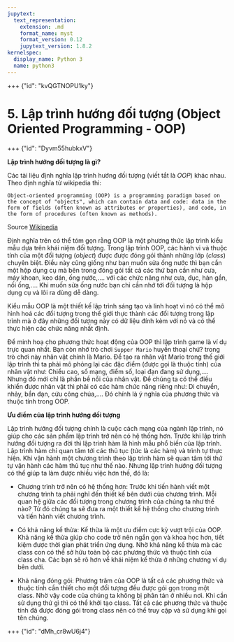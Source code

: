 ```yaml
---
jupytext:
  text_representation:
    extension: .md
    format_name: myst
    format_version: 0.12
    jupytext_version: 1.8.2
kernelspec:
  display_name: Python 3
  name: python3
---
```


+++ {"id": "kvQGTNOPU1ky"}

# 5. Lập trình hướng đối tượng (Object Oriented Programming - OOP)

+++ {"id": "Dyvm55hubkxV"}

**Lập trình hướng đối tượng là gì?**

Các tài liệu định nghĩa lập trình hướng đối tượng (viết tắt là _OOP_) khác nhau. Theo định nghĩa từ wikipedia thì:

`Object-oriented programming (OOP) is a programming paradigm based on the concept of "objects", which can contain data and code: data in the form of fields (often known as attributes or properties), and code, in the form of procedures (often known as methods).
`

Source [Wikipedia](https://en.wikipedia.org/wiki/Object-oriented_programming)

Định nghĩa trên có thể tóm gọn rằng OOP là một phương thức lập trình kiểu mẫu dựa trên khái niệm đối tượng. Trong lập trình OOP, các hành vi và thuộc tính của một đối tượng (_object_) được được đóng gói thành những lớp (_class_) chuyên biệt. Điều này cũng giống như bạn muốn sửa ống nước thì bạn cần một hộp dụng cụ mà bên trong đóng gói tất cả các thứ bạn cần như cưa, máy khoan, keo dán, ống nước,.... với các chức năng như cưa, đục, hàn gắn, nối ống,.... Khi muốn sửa ống nước bạn chỉ cần nhớ tới đối tượng là hộp dụng cụ và lôi ra dùng dễ dàng.

Kiểu mẫu OOP là một thiết kế lập trình sáng tạo và linh hoạt vì nó có thể mô hình hoá các đối tượng trong thế giới thực thành các đối tượng trong lập trình mà ở đây những đối tượng này có dữ liệu đính kèm với nó và có thể thực hiện các chức năng nhất định.

Để minh hoạ cho phương thức hoạt động của OOP thì lập trình game là ví dụ trực quan nhất. Bạn còn nhớ trò chơi `Supper Mario` huyền thoại chứ? trong trò chơi này nhân vật chính là Mario. Để tạo ra nhân vật Mario trong thế giới lập trình thì ta phải mô phỏng lại các đặc điểm (được gọi là thuộc tính) của nhân vật như: Chiều cao, số mạng, điểm số, loại đạn đang sử dụng,.... Nhưng đó mới chỉ là phần bề nổi của nhân vật. Để chúng ta có thể điều khiển được nhân vật thì phải có các hàm chức năng riêng như: Di chuyển, nhảy, bắn đạn, cứu công chúa,.... Đó chính là ý nghĩa của phương thức và thuộc tính trong OOP.


**Ưu điểm của lập trình hướng đối tượng**

Lập trình hướng đối tượng chính là cuộc cách mạng của ngành lập trình, nó giúp cho các sản phẩm lập trình trở nên có hệ thống hơn. Trước khi lập trình hướng đối tượng ra đời thì lập trình hàm là hình mẫu phổ biến của lập trình. Lập trình hàm chỉ quan tâm tới các thủ tục (tức là các hàm) và trình tự thực hiện. Khi vận hành một chương trình theo lập trình hàm sẽ quan tâm tới thứ tự vận hành các hàm thủ tục như thế nào. Nhưng lập trình hướng đối tượng có thể giúp ta làm được nhiều việc hơn thế, đó là:

* Chương trình trở nên có hệ thống hơn: Trước khi tiến hành viết một chương trình ta phải nghĩ đến thiết kế bên dưới của chương trình. Mỗi quan hệ giữa các đối tượng trong chương trình của chúng ta như thế nào? Từ đó chúng ta sẽ đưa ra một thiết kế hệ thống cho chương trình và tiến hành viết chương trình.

* Có khả năng kế thừa: Kế thừa là một ưu điểm cực kỳ vượt trội của OOP. Khả năng kế thừa giúp cho code trở nên ngắn gọn và khoa học hơn, tiết kiệm được thời gian phát triển ứng dụng. Nhờ khả năng kế thừa mà các class con có thể sở hữu toàn bộ các phương thức và thuộc tính của class cha. Các bạn sẽ rõ hơn về khái niệm kế thừa ở những chương ví dụ bên dưới.

* Khả năng đóng gói: Phương trâm của OOP là tất cả các phương thức và thuộc tính cần thiết cho một đối tượng đều được gói gọn trong một class. Nhờ vậy code của chúng ta không bị phân tán ở nhiều nơi. Khi cần sử dụng thứ gì thì có thể khởi tạo class. Tất cả các phương thức và thuộc tính đã được đóng gói trong class nên có thể truy cập và sử dụng khi gọi tên chúng.

+++ {"id": "dMh_cr8wU6j4"}
